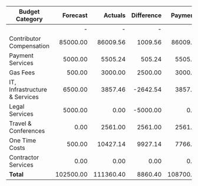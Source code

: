 
| Budget Category               | Forecast           | Actuals            | Difference          | Payments       |
| ---------------------------   | -----------------: | -----------------: | ------------------: | -------------: |
|                               | -                  | -                  | -                   |                |
|Contributor Compensation| 85000.00 | 86009.56 | 1009.56 | 86009.56 |
|Payment Services| 5000.00 | 5505.24 | 505.24 | 5505.24 |
|Gas Fees| 500.00 | 3000.00 | 2500.00 | 3000.00 |
|IT, Infrastructure & Services| 6500.00 | 3857.46 | -2642.54 | 3857.46 |
|Legal Services| 5000.00 | 0.00 | -5000.00 | 0.00 |
|Travel & Conferences| 0.00 | 2561.00 | 2561.00 | 2561.00 |
|One Time Costs| 500.00 | 10427.14 | 9927.14 | 7766.74 |
|Contractor Services| 0.00 | 0.00 | 0.00 | 0.00 |
| **Total** | 102500.00 | 111360.40 | 8860.40 | 108700.00 |
